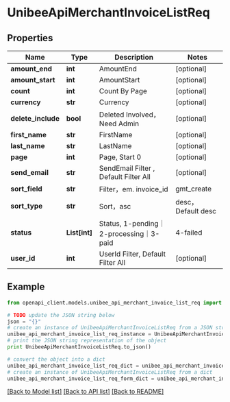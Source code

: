 # UnibeeApiMerchantInvoiceListReq


## Properties

Name | Type | Description | Notes
------------ | ------------- | ------------- | -------------
**amount_end** | **int** | AmountEnd | [optional] 
**amount_start** | **int** | AmountStart | [optional] 
**count** | **int** | Count By Page | [optional] 
**currency** | **str** | Currency | [optional] 
**delete_include** | **bool** | Deleted Involved，Need Admin | [optional] 
**first_name** | **str** | FirstName | [optional] 
**last_name** | **str** | LastName | [optional] 
**page** | **int** | Page, Start 0 | [optional] 
**send_email** | **str** | SendEmail Filter , Default Filter All | [optional] 
**sort_field** | **str** | Filter，em. invoice_id|gmt_create|gmt_modify|period_end|total_amount，Default gmt_modify | [optional] 
**sort_type** | **str** | Sort，asc|desc，Default desc | [optional] 
**status** | **List[int]** | Status, 1-pending｜2-processing｜3-paid | 4-failed | 5-cancelled | [optional] 
**user_id** | **int** | UserId Filter, Default Filter All | [optional] 

## Example

```python
from openapi_client.models.unibee_api_merchant_invoice_list_req import UnibeeApiMerchantInvoiceListReq

# TODO update the JSON string below
json = "{}"
# create an instance of UnibeeApiMerchantInvoiceListReq from a JSON string
unibee_api_merchant_invoice_list_req_instance = UnibeeApiMerchantInvoiceListReq.from_json(json)
# print the JSON string representation of the object
print UnibeeApiMerchantInvoiceListReq.to_json()

# convert the object into a dict
unibee_api_merchant_invoice_list_req_dict = unibee_api_merchant_invoice_list_req_instance.to_dict()
# create an instance of UnibeeApiMerchantInvoiceListReq from a dict
unibee_api_merchant_invoice_list_req_form_dict = unibee_api_merchant_invoice_list_req.from_dict(unibee_api_merchant_invoice_list_req_dict)
```
[[Back to Model list]](../README.md#documentation-for-models) [[Back to API list]](../README.md#documentation-for-api-endpoints) [[Back to README]](../README.md)


